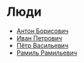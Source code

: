 # Люди

* [Антон Борисович](27f802c5-35ad-4ebc-a971-47275d84e5bb.md)
* [Иван Петрович](faa8829a-e709-472f-b70b-abf1564daeec.md)
* [Пётр Васильевич](25c87f26-52d1-4467-b236-e0beb5e813a3.md)
* [Рамиль Рамильевич](da78eb86-f63f-4688-9378-5a88e70f6791.md)
